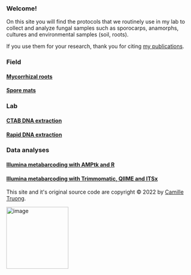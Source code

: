 ### Welcome!

On this site you will find the protocols that we routinely use in my lab to collect and analyze fungal samples such as sporocarps, anamorphs, cultures and environmental samples (soil, roots).

If you use them for your research, thank you for citing [my publications](https://www.researchgate.net/profile/Camille-Truong/publications).


### Field

#### [Mycorrhizal roots](myco_roots.md)
#### [Spore mats](sporemat.md)

### Lab

#### [CTAB DNA extraction](CTAB.md)
#### [Rapid DNA extraction](rapidDNA.md)

### Data analyses

#### [Illumina metabarcoding with AMPtk and R](https://github.com/bc-anaisabel/juniperus_paper)
#### [Illumina metabarcoding with Trimmomatic, QIIME and ITSx](https://github.com/camillethuyentruong/Illumina_paired_end)



This site and it's original source code are copyright © 2022 by [Camille Truong](https://camilletruong.wixsite.com/home).

[<img width="163" alt="image" src="https://user-images.githubusercontent.com/46766469/185002098-bc6b860a-9cbd-4127-92ba-3b76c5547dc6.png">](https://twitter.com/intent/follow?original_referer=https%3A%2F%2Fpublish.twitter.com%2F&ref_src=twsrc%5Etfw%7Ctwcamp%5Ebuttonembed%7Ctwterm%5Efollow%7Ctwgr%5ECamilleTruong3&region=follow_link&screen_name=CamilleTruong3)
